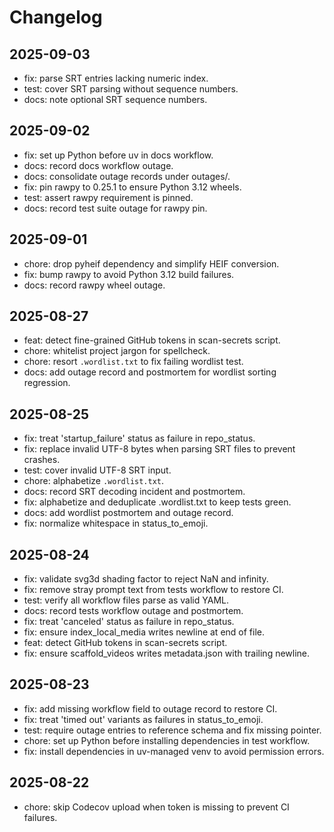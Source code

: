 # Changelog

## 2025-09-03
- fix: parse SRT entries lacking numeric index.
- test: cover SRT parsing without sequence numbers.
- docs: note optional SRT sequence numbers.

## 2025-09-02
- fix: set up Python before uv in docs workflow.
- docs: record docs workflow outage.
- docs: consolidate outage records under outages/.
- fix: pin rawpy to 0.25.1 to ensure Python 3.12 wheels.
- test: assert rawpy requirement is pinned.
- docs: record test suite outage for rawpy pin.

## 2025-09-01
- chore: drop pyheif dependency and simplify HEIF conversion.
- fix: bump rawpy to avoid Python 3.12 build failures.
- docs: record rawpy wheel outage.

## 2025-08-27
- feat: detect fine-grained GitHub tokens in scan-secrets script.
- chore: whitelist project jargon for spellcheck.
- chore: resort `.wordlist.txt` to fix failing wordlist test.
- docs: add outage record and postmortem for wordlist sorting regression.

## 2025-08-25
- fix: treat 'startup_failure' status as failure in repo_status.
- fix: replace invalid UTF-8 bytes when parsing SRT files to prevent crashes.
- test: cover invalid UTF-8 SRT input.
- chore: alphabetize `.wordlist.txt`.
- docs: record SRT decoding incident and postmortem.
- fix: alphabetize and deduplicate .wordlist.txt to keep tests green.
- docs: add wordlist postmortem and outage record.
- fix: normalize whitespace in status_to_emoji.

## 2025-08-24
- fix: validate svg3d shading factor to reject NaN and infinity.
- fix: remove stray prompt text from tests workflow to restore CI.
- test: verify all workflow files parse as valid YAML.
- docs: record tests workflow outage and postmortem.
- fix: treat 'canceled' status as failure in repo_status.
- fix: ensure index_local_media writes newline at end of file.
- feat: detect GitHub tokens in scan-secrets script.
- fix: ensure scaffold_videos writes metadata.json with trailing newline.

## 2025-08-23
- fix: add missing workflow field to outage record to restore CI.
- fix: treat 'timed out' variants as failures in status_to_emoji.
- test: require outage entries to reference schema and fix missing pointer.
- chore: set up Python before installing dependencies in test workflow.
- fix: install dependencies in uv-managed venv to avoid permission errors.

## 2025-08-22
- chore: skip Codecov upload when token is missing to prevent CI failures.
